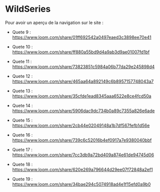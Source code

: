 # WildSeries

Pour avoir un aperçu de la navigation sur le site :

- Quete 9 :
https://www.loom.com/share/01ff692542a0497eaed3c3898ee70e41

- Quete 10 :
https://www.loom.com/share/ff880a55bd9d4a9ab3d9ae01007fd1bf

- Quete 11 : 
https://www.loom.com/share/73823851c5984a06b77da29e245898d4

- Quete 12 :
https://www.loom.com/share/465aa64a892149c6b8957157748043a7

- Quete 13 :
https://www.loom.com/share/35cfde1ead8345aaa6522e8ce4fcd50a

- Quete 14 :
https://www.loom.com/share/5906dac9dc734b0a89c7355a826e6ade

- Quete 15 :
https://www.loom.com/share/2cb44e02049148a1b7df567fefb1d56e

- Quete 16 : 
https://www.loom.com/share/739c6c52016b4ef0917a7e9380040bbf

- Quete 17 :
https://www.loom.com/share/7cc3db9a72bd409a874e61de94745d06

- Quete 18 :
https://www.loom.com/share/620e269a796644d29ee07f72848a2ef1

- Quete 19 :
https://www.loom.com/share/34bae294c5074918ad4e1f15efd0a9b0
